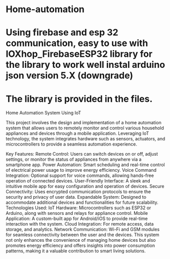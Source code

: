 # Home-automation
# Using firebase and esp 32 communication, easy to use with IOXhop_FirebaseESP32 library for the library to work well instal arduino json version 5.X (downgrade)
# The library is provided in the files.
Home Automation System Using IoT

This project involves the design and implementation of a home automation system that allows users to remotely monitor and control various household appliances and devices through a mobile application. Leveraging IoT technology, the system integrates hardware such as sensors, actuators, and microcontrollers to provide a seamless automation experience.

Key Features:
Remote Control: Users can switch devices on or off, adjust settings, or monitor the status of appliances from anywhere via a smartphone app.
Power Automation: Smart scheduling and real-time control of electrical power usage to improve energy efficiency.
Voice Command Integration: Optional support for voice commands, allowing hands-free operation of connected devices.
User-Friendly Interface: A sleek and intuitive mobile app for easy configuration and operation of devices.
Secure Connectivity: Uses encrypted communication protocols to ensure the security and privacy of user data.
Expandable System: Designed to accommodate additional devices and functionalities for future scalability.
Technologies Used:
IoT Hardware: Microcontrollers such as ESP32 or Arduino, along with sensors and relays for appliance control.
Mobile Application: A custom-built app for Android/iOS to provide real-time interaction with the system.
Cloud Integration: For remote access, data storage, and analytics.
Network Communication: Wi-Fi and GSM modules for seamless connectivity between the user and the devices.
This system not only enhances the convenience of managing home devices but also promotes energy efficiency and offers insights into power consumption patterns, making it a valuable contribution to smart living solutions.
